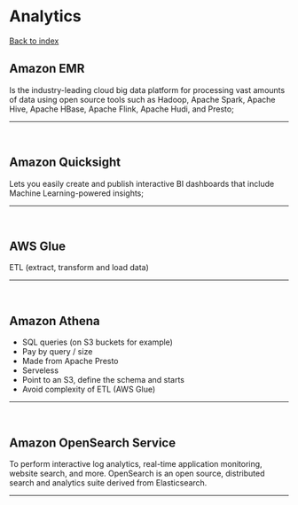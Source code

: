 # Analytics

[Back to index](Index.md)

## Amazon EMR

Is the industry-leading cloud big data platform for processing vast amounts of data using open source tools such as Hadoop, Apache Spark, Apache Hive, Apache HBase, Apache Flink, Apache Hudi, and Presto;

---

</br>

## Amazon Quicksight

Lets you easily create and publish interactive BI dashboards that include Machine Learning-powered insights;

---

</br>

## AWS Glue

ETL (extract, transform and load data)

---

</br>

## Amazon Athena

- SQL queries (on S3 buckets for example)
- Pay by query / size
- Made from Apache Presto
- Serveless
- Point to an S3, define the schema and starts
- Avoid complexity of ETL (AWS Glue)

---

</br>

## Amazon OpenSearch Service

To perform interactive log analytics, real-time application monitoring, website search, and more. OpenSearch is an open source, distributed search and analytics suite derived from Elasticsearch.

---

</br>
